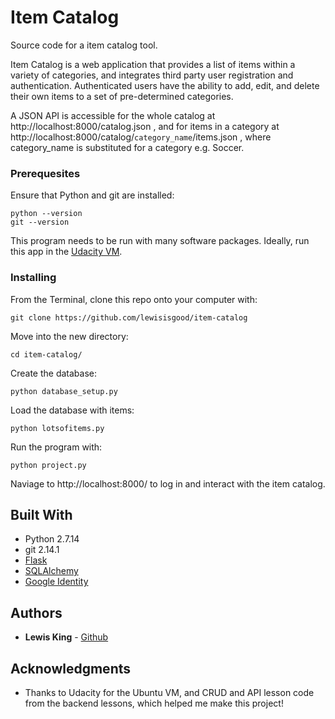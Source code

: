 # Item Catalog
Source code for a item catalog tool.

Item Catalog is a web application that provides a list of items within a variety of categories, and integrates third party user registration and authentication. Authenticated users have the ability to add, edit, and delete their own items to a set of pre-determined categories.

A JSON API is accessible for the whole catalog at http://localhost:8000/catalog.json , and for items in a category at http://localhost:8000/catalog/`category_name`/items.json , where category_name is substituted for a category e.g. Soccer.


### Prerequesites
Ensure that Python and git are installed:
```
python --version
git --version
```

This program needs to be run with many software packages. Ideally, run this app in the [Udacity VM](https://github.com/udacity/fullstack-nanodegree-vm).


### Installing

From the Terminal, clone this repo onto your computer with:

```
git clone https://github.com/lewisisgood/item-catalog
```

Move into the new directory:

```
cd item-catalog/
```

Create the database:

```
python database_setup.py
```

Load the database with items:

```
python lotsofitems.py
```

Run the program with:

```
python project.py
```

Naviage to http://localhost:8000/ to log in and interact with the item catalog.


## Built With

* Python 2.7.14
* git 2.14.1
* [Flask](http://flask.pocoo.org/)
* [SQLAlchemy](http://www.sqlalchemy.org/)
* [Google Identity](https://developers.google.com/identity/)


## Authors

* **Lewis King** - [Github](https://github.com/lewisisgood)


## Acknowledgments

* Thanks to Udacity for the Ubuntu VM, and CRUD and API lesson code from the backend lessons, which helped me make this project!